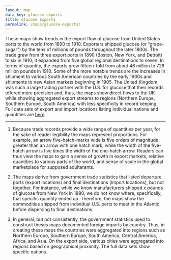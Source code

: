 ```yaml
---
layout: map
data_key: glucose-exports
title: Glucose Exports
permalink: /maps/glucose-exports/
---
```


These maps show trends in the export flow of glucose from United
States ports to the world from 1890 to 1910. Exporters shipped
glucose (or “grape-sugar”) by the tens of millions of pounds
throughout the later 1800s. The trade grew from three export ports
in 1890 (Boston, New York, and Detroit) to six in 1910; it
expanded from five global regional destinations to seven. In terms
of quantity, the exports grew fifteen-fold from about 46 million
to 728 million pounds in 1910. Some of the more notable trends are
the increases in shipment to various South American countries by
the early 1900s and shipments to new Asian markets beginning in
1905. The United Kingdom was such a large trading partner with
the U.S. for glucose that their records offered more precision
and, thus, the maps show direct flows to the UK while showing
aggregated export streams to regions (Northern Europe, Southern
Europe, South America) with less specificity in record keeping.
Full data sets of export and import locations listing individual
nations and quantities are [here](/notes).

---

1. Because trade records provide a wide range of quantities per
   year, for the sake of reader legibility the maps represent
   proportions. For example, an arrow five-hatch-marks wide is
   five orders of magnitude greater than an arrow with one hatch
   mark, while the width of the five-hatch arrow is five times
   the width of the one-hatch arrow. Readers can thus view the
   maps to gain a sense of growth in export markets, relative
   quantities to various parts of the world, and sense of scale
   in the global marketplace for supposed adulterants.

2. The maps derive from government trade statistics that listed
   departure ports (export locations) and final destinations
   (import locations), but not together. For instance, while we know
   manufacturers shipped x pounds of glucose from New York in 1890,
   we do not know where, specifically, that specific quantity ended
   up. Therefore, the maps show the commodities shipped from
   individual U.S. ports to meet in the Atlantic before dispersing
   to final destinations.

3. In general, but not consistently, the government statistics used
   to construct theses maps documented foreign imports by country.
   Thus, in creating these maps the countries were aggregated into
   regions such as Northern Europe, Southern Europe, South America,
   Central America, Africa, and Asia. On the export side, various
   cities were aggregated into regions based on geographical
   proximity. The full data sets show specific nations.
